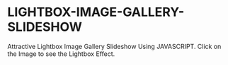 # LIGHTBOX-IMAGE-GALLERY-SLIDESHOW
Attractive Lightbox Image Gallery Slideshow Using JAVASCRIPT. Click on the Image to see the Lightbox Effect.
